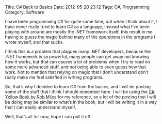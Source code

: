 Title: C# Back to Basics
Date: 2012-05-20 23:12
Tags: C#, Programming
Category: Software

I have been programming C# for quite some time, but when I think about
it, I have never really tried to learn C# as a language, instead what
I’ve been playing with around are mostly the .NET framework itself, this
result in me having to guess the magic behind many of the operations in
the programs I wrote myself, and that sucks.

I think this is a problem that plagues many .NET developers, because the
.NET framework is so powerful, many people can get away not knowing how
it works, but that can causes a lot of problems when I try to read on
some more advanced stuff, and not being able to even guess how that
work. Not to mention that relying on magic that I don’t understand don’t
really make me feel satisfied in writing programs.

So, that’s why I decided to learn C# from the basics, and I will be
posting some of the stuff that I think I should remember here. I will be
using the [C# Yellow Book by Rob Miles][link1] for my reference, so a lot of
the posting that I will be doing may be similar to what’s in the book,
but I will be writing it in a way that I can easily understand myself.

Well, that’s all for now, hope I can pull it off.

[link1]: http://www.robmiles.com/c-yellow-book/
